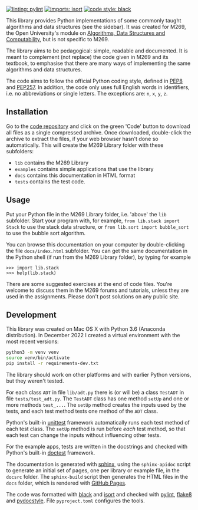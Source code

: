 [![linting: pylint](https://img.shields.io/badge/linting-pylint-yellowgreen)](https://github.com/PyCQA/pylint)
[![imports: isort](https://img.shields.io/badge/imports-isort-%231674b1?style=flat&labelColor=ef8336)](https://pycqa.github.io/isort/)
[![code style: black](https://img.shields.io/badge/code%20style-black-black)](https://github.com/psf/black)

This library provides Python implementations of some
commonly taught algorithms and data structures (see the sidebar).
It was created for M269, the Open University's
module on [Algorithms, Data Structures and Computability](http://www.open.ac.uk/courses/modules/m269),
but is not specific to M269.

The library aims to be pedagogical: simple, readable and documented.
It is meant to complement (not replace) the code
given in M269 and its textbook,
to emphasise that there are many ways of implementing
the same algorithms and data structures.

The code aims to follow the official Python coding style,
defined in [PEP8](http://pep8.org)
and [PEP257](https://www.python.org/dev/peps/pep-0257/).
In addition, the code only uses full English words in identifiers,
i.e. no abbreviations or single letters.
The exceptions are: `n`, `x`, `y`, `z`.

## Installation

Go to the [code repository](https://github.com/mwermelinger/m269-library) and
click on the green 'Code' button to download all files as a single compressed archive.
Once downloaded, double-click the archive to extract the files,
if your web browser hasn't done so automatically.
This will create the M269 Library folder with these subfolders:

- `lib` contains the M269 Library
- `examples` contains simple applications that use the library
- `docs` contains this documentation in HTML format
- `tests` contains the test code.

## Usage

Put your Python file in the M269 Library folder,
i.e. 'above' the `lib` subfolder.
Start your program with, for example,
`from lib.stack import Stack` to use the stack data structure,
or `from lib.sort import bubble_sort` to use the bubble sort algorithm.

You can browse this documentation on your computer by double-clicking the file
`docs/index.html` subfolder.
You can get the same documentation in the Python shell
(if run from the M269 Library folder), by typing for example
```
>>> import lib.stack
>>> help(lib.stack)
```

There are some suggested exercises at the end of code files.
You're welcome to discuss them in the M269 forums and tutorials,
unless they are used in the assignments.
Please don't post solutions on any public site.

## Development

This library was created on Mac OS X with Python 3.6 (Anaconda distribution).
In December 2022 I created a virtual environment with the most recent versions:
```bash
python3 -m venv venv
source venv/bin/activate
pip install -r requirements-dev.txt
```
The library should work on other platforms and with earlier Python versions,
but they weren't tested.

For each class `ADT` in file `lib/adt.py` there is (or will be)
a class `TestADT` in file `tests/test_adt.py`.
The `TestADT` class has one method `setUp` and
one or more methods `test_...`.
The `setUp` method creates the inputs used by the tests,
and each test method tests one method of the `ADT` class.

Python's built-in
[unittest](https://docs.python.org/3/library/unittest.html) framework
automatically runs each test method of each test class.
The `setUp` method is run before _each_ test method,
so that each test can change the inputs without influencing other tests.

For the example apps, tests are written in the docstrings
and checked with Python's built-in
[doctest](https://docs.python.org/3/library/doctest.html) framework.

The documentation is generated with [sphinx](http://sphinx-doc.org),
using the `sphinx-apidoc` script to generate an initial set of pages,
one per library or example file, in the `docsrc` folder.
The `sphinx-build` script then generates the HTML files in the `docs` folder,
which is rendered with [GitHub Pages](https://docs.github.com/en/pages/quickstart).

The code was formatted with [black](https://black.readthedocs.io/en/stable/)
and [isort](https://pycqa.github.io/isort/) and checked with
[pylint](http://pylint.org),
[flake8](http://flake8.pycqa.org/) and
[pydocstyle](http://www.pydocstyle.org/).
File `pyproject.toml` configures the tools.
